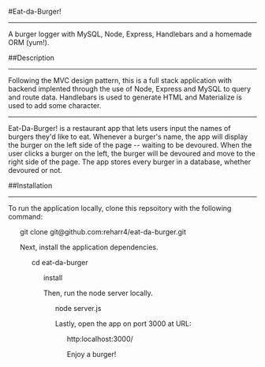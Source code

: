 #Eat-da-Burger!
<hr>
A burger logger with MySQL, Node, Express, Handlebars and a homemade ORM (yum!).

##Description
<hr>
 Following the MVC design pattern, this is a full stack application with backend implented through the use of Node, Express and MySQL to query and route data. Handlebars is used to generate HTML and Materialize is used to add some character.
<hr>
 Eat-Da-Burger! is a restaurant app that lets users input the names of burgers they'd like to eat. Whenever a burger's name, the app will display the burger on the left side of the page -- waiting to be devoured.
When the user clicks a burger on the left, the burger will be devoured and move to the right side of the page.
The app stores every burger in a database, whether devoured or not.

##Installation
<hr>
To run the application locally, clone this repsoitory with the following command:
<ul>git clone git@github.com:reharr4/eat-da-burger.git

Next, install the application dependencies.
<ul>cd eat-da-burger
<ul>install

Then, run the node server locally.
<ul>node server.js

Lastly, open the app on port 3000 at URL:
<ul>http:localhost:3000/

Enjoy a burger!